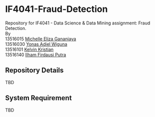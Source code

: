 # IF4041-Fraud-Detection
Repository for IF4041 - Data Science & Data Mining assignment: Fraud Detection.  
By  
13516015 [Michelle Eliza Gananjaya](github.com/)  
13516030 [Yonas Adiel Wiguna](github.com/)  
13516101 [Kelvin Kristian](github.com/)  
13516140 [Ilham Firdausi Putra](github.com/ilhamfp)  

## Repository Details  
TBD  
  
## System Requirement  
TBD  
